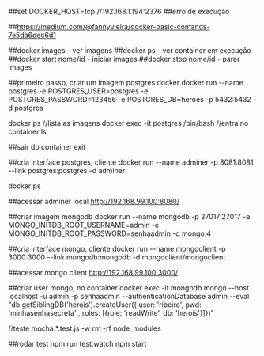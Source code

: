 ##set DOCKER_HOST=tcp://192.168.1.194:2376
##erro de execução

##https://medium.com/@fannyvieira/docker-basic-comands-7e5da6dec6d1

##docker images - ver imagens
##docker ps - ver container em execução
##docker start nome/id - iniciar images
##docker stop nome/id - parar images


##primeiro passo, criar um imagem postgres docker
docker run --name postgres -e POSTGRES_USER=postgres -e POSTGRES_PASSWORD=123456 -e POSTGRES_DB=heroes -p 5432:5432 -d postgres

docker ps //lista as imagens 
docker exec -it postgres /bin/bash //entra no container
ls 

##sair do container 
exit

##cria interface postgres, cliente 
docker run --name adminer -p 8081:8081 --link postgres:postgres -d adminer

docker ps

##acessar adminer local
http://192.168.99.100:8080/


##criar imagem mongodb
docker run --name mongodb -p 27017:27017  -e MONGO_INITDB_ROOT_USERNAME=admin -e MONGO_INITDB_ROOT_PASSWORD=senhaadmin -d  mongo:4

##cria interface mongo, cliente
docker run --name mongoclient -p 3000:3000 --link mongodb:mongodb -d mongoclient/mongoclient

##acessar mongo client
http://192.168.99.100:3000/

##criar user mongo, no container
docker exec -it mongodb mongo --host localhost  -u admin -p senhaadmin --authenticationDatabase admin --eval "db.getSiblingDB('herois').createUser({ user: 'ribeiro', pwd: 'minhasenhasecreta' , roles: [{role: 'readWrite', db: 'herois'}]})"


//teste
mocha *.test.js -w
rm -rf node_modules

##rodar test
npm run test:watch
npm start


